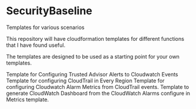 # SecurityBaseline
Templates for various scenarios

This repository will have cloudformation templates for different functions that I have found useful.

The templates are designed to be used as a starting point for your own templates.

Template for Configuring Trusted Advisor Alerts to Cloudwatch Events
Template for configuring CloudTrail in Every Region
Template for configuring Cloudwatch Alarm Metrics from CloudTrail events.
Template to generate CloudWatch Dashboard from the CloudWatch Alarms configure in Metrics template.
